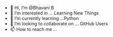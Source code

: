 - 👋 Hi, I’m @Bhavani B
- 👀 I’m interested in ... Learning New Things
- 🌱 I’m currently learning ...Python
- 💞️ I’m looking to collaborate on ... GitHub Users
- 📫 How to reach me ...

<!---
Bhavani B is a ✨ special ✨ repository because its `README.md` (this file) appears on your GitHub profile.
You can click the Preview link to take a look at your changes.
--->
